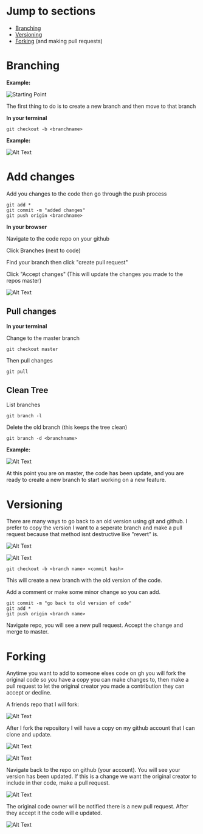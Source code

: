 
# Jump to sections
- [Branching](#branching)<br>
- [Versioning](#versioning)<br>
- [Forking](#forking) (and making pull requests)

# Branching

**Example:**

![Starting Point](./assets/git_master.png)

The first thing to do is to create a new branch and then move to that branch

**In your terminal**

```
git checkout -b <branchname>
```

**Example:**

![Alt Text](./assets/new_branch.gif)
&nbsp;

# Add changes

Add you changes to the code then go through the push process

```
git add *
git commit -m "added changes"
git push origin <branchname>
```

**In your browser**

Navigate to the code repo on your github

Click Branches (next to code)

Find your branch then click "create pull request"

Click "Accept changes" (This will update the changes you made to the repos master)

![Alt Text](./assets/GUI_new_example.gif)

## Pull changes

**In your terminal**

Change to the master branch

```
git checkout master
```

Then pull changes

```
git pull
```

## Clean Tree

List branches

```
git branch -l
```

Delete the old branch (this keeps the tree clean)

```
git branch -d <branchname>
```

**Example:**

![Alt Text](./assets/check_and_delete.gif)

At this point you are on master, the code has been update, and you are ready to create a new branch to start working on a new feature.

# Versioning

There are many ways to go back to an old version using git and github. I prefer to copy the version I want to a seperate branch and make a pull request because that method isnt destructive like "revert" is.

![Alt Text](./assets/commit.png)

![Alt Text](./assets/commitHash.png)

```
git checkout -b <branch name> <commit hash>
```

This will create a new branch with the old version of the code. 

Add a comment or make some minor change so you can add.

```
git commit -m "go back to old version of code"
git add *
git push origin <branch name>
```

Navigate repo, you will see a new pull request. Accept the change and merge to master.

# Forking

Anytime you want to add to someone elses code on gh you will fork the original code so you have a copy you can make changes to, then make a pull request to let the original creator you made a contribution they can accept or decline.

A friends repo that I will fork:

![Alt Text](./assets/fork.png)

After I fork the repository I will have a copy on my github account that I can clone and update.

![Alt Text](./assets/clone.png)

![Alt Text](./assets/update.gif)

Navigate back to the repo on github (your account). You will see your version has been updated. If this is a change we want the original creator to include in ther code, make a pull request.

![Alt Text](./assets/pull_request.gif)

The original code owner will be notified there is a new pull request. After they accept it the code will e updated. 

![Alt Text](./assets/added_change.png)

